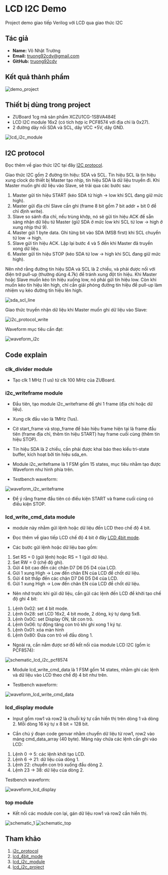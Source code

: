 # LCD I2C Demo

Project demo giao tiếp Verilog với LCD qua giao thức I2C

## Tác giả

- **Name:** Võ Nhật Trường
- **Email:** truong92cdv@gmail.com
- **GitHub:** [truong92cdv](https://github.com/truong92cdv)

## Kết quả thành phẩm

![demo_project](./images/demo_project.jpg)

## Thiết bị dùng trong project

- ZUBoard 1cg mã sản phẩm XCZU1CG-1SBVA484E
- LCD I2C module 16x2 (có tích hợp ic PCF8574 với địa chỉ là 0x27).
- 2 đường dây nối SDA và SCL, dây VCC +5V, dây GND.

![lcd_i2c_module](./images/lcd_i2c_module.jpg)

## I2C protocol

Đọc thêm về giao thức I2C tại đây [I2C protocol](https://dayhocstem.com/blog/2020/05/giao-dien-ghep-noi-i2c.html).

Giao thức I2C gồm 2 đường tín hiệu: SDA và SCL. Tín hiệu SCL là tín hiệu xung clock do thiết bị Master tạo nhịp, tín hiệu SDA là dữ liệu truyền đi.
Khi Master muốn ghi dữ liệu vào Slave, sẽ trải qua các bước sau:
1. Master gửi tín hiệu START (kéo SDA từ high -> low khi SCL đang giữ mức high).
2. Master gửi địa chỉ Slave cần ghi (frame 8 bit gồm 7 bit addr + bit 0 để chỉ định write).
3. Slave so sánh địa chỉ, nếu trùng khớp, nó sẽ gửi tín hiệu ACK để sẵn sàng nhận dữ liệu từ Master (giữ SDA ở mức low khi SCL từ low -> high ở xung nhịp thứ 9).
4. Master gửi 1 byte data. Ghi từng bit vào SDA (MSB first) khi SCL chuyển từ low -> high.
5. Slave gửi tín hiệu ACK. Lặp lại bước 4 và 5 đến khi Master đã truyền xong dữ liệu.
6. Master gửi tín hiệu STOP (kéo SDA từ low -> high khi SCL đang giữ mức high).

Nên nhớ rằng đường tín hiệu SDA và SCL là 2 chiều, và phải được nối với điện trở pull-up (thường dùng 4.7k) để tránh xung đột tín hiệu. Khi Master hoặc Slave muốn kéo tín hiệu xuống low, nó phải gửi tín hiệu low. Còn khi muốn kéo tín hiệu lên high, chỉ cần giải phóng đường tín hiệu để pull-up làm nhiệm vụ kéo đường tín hiệu lên high.

![sda_scl_line](./images/sda_scl_line.png)

Giao thức truyền nhận dữ liệu khi Master muốn ghi dữ liệu vào Slave:

![i2c_protocol_write](./images/i2c_protocol_write.png)

Waveform mục tiêu cần đạt:

![waveform_i2c](./images/waveform_i2c.png)

## Code explain

### clk_divider module

- Tạo clk 1 MHz (1 us) từ clk 100 MHz của ZUBoard.

### i2c_writeframe module

- Đầu tiên, tạo module i2c_writeframe để ghi 1 frame (địa chỉ hoặc dữ liệu).

- Xung clk đầu vào là 1MHz (1us).

- Cờ start_frame và stop_frame để báo hiệu frame hiện tại là frame đầu tiên (frame địa chỉ, thêm tín hiệu START) hay frame cuối cùng (thêm tín hiệu STOP).

- Tín hiệu SDA là 2 chiều, cần phải được khai báo theo kiểu tri-state buffer, kích hoạt bởi tín hiệu sda_en.

- Module i2c_writeframe là 1 FSM gồm 15 states, mục tiêu nhằm tạo được Waveform như hình phía trên.

- Testbench waveform:

![waveform_i2c_writeframe](./images/waveform_i2c_writeframe.png)

- Để ý rằng frame đầu tiên có điều kiện START và frame cuối cùng có điều kiện STOP.


### lcd_write_cmd_data module

- module này nhằm gửi lệnh hoặc dữ liệu đến LCD theo chế độ 4 bit.

- Đọc thêm về giao tiếp LCD chế độ 4 bit ở đây [LCD 4bit mode](https://www.electronicwings.com/8051/lcd16x2-interfacing-in-4-bit-mode-with-8051).

- Các bước gửi lệnh hoặc dữ liệu bao gồm:
1. Set RS = 0 (gửi lệnh) hoặc RS = 1 (gửi dữ liệu).
2. Set RW = 0 (chế độ ghi).
3. Gửi 4 bit cao đến các chân D7 D6 D5 D4 của LCD.
4. Gửi 1 xung High -> Low đến chân EN của LCD để chốt dữ liệu.
5. Gửi 4 bit thấp đến các chân D7 D6 D5 D4 của LCD.
6. Gửi 1 xung High -> Low đến chân EN của LCD để chốt dữ liệu.

- Nên nhớ trước khi gửi dữ liệu, cần gửi các lệnh đến LCD để khởi tạo chế độ ghi 4 bit:
1. Lệnh 0x02: set 4 bit mode.
2. Lệnh 0x28: set LCD 16x2, 4 bit mode, 2 dòng, ký tự dạng 5x8.
3. Lệnh 0x0C: set Display ON, tắt con trỏ.
4. Lệnh 0x06: tự động tăng con trỏ khi ghi xong 1 ký tự.
5. Lệnh 0x01: xóa màn hình
6. Lệnh 0x80: Đưa con trỏ về đầu dòng 1.

- Ngoài ra, cần nắm được sơ đồ kết nối của module LCD I2C (gồm ic PCF8574):

![schematic_lcd_i2c_pcf8574](./images/schematic_lcd_i2c_pcf8574.png)

- Module lcd_write_cmd_data là 1 FSM gồm 14 states, nhằm ghi các lệnh và dữ liệu vào LCD theo chế độ 4 bit như trên.

- Testbench waveform:

![waveform_lcd_write_cmd_data](./images/waveform_lcd_write_cmd_data.png)


### lcd_display module

- Input gồm row1 và row2 là chuỗi ký tự cần hiển thị trên dòng 1 và dòng 2. Mỗi dòng 16 ký tự x 8 bit = 128 bit.

- Cần chú ý đoạn code genvar nhằm chuyển dữ liệu từ row1, row2 vào mảng cmd_data_array (40 byte). Mảng này chứa các lệnh cần ghi vào LCD:
1. Lệnh 0 -> 5:  các lệnh khởi tạo LCD.
2. Lệnh 6 -> 21: dữ liệu của dòng 1.
3. Lệnh 22: chuyển con trỏ xuống đầu dòng 2.
4. Lệnh 23 -> 38: dữ liệu của dòng 2.

Testbench waveform:

![waveform_lcd_display](./images/waveform_lcd_display.png)

### top module

- Kết nối các module con lại, gán dữ liệu row1 và row2 cần hiển thị.

![schematic_1](./images/schematic_1.png)
![schematic_top](./images/schematic_top.png)

## Tham khảo

1. [i2c_protocol](https://dayhocstem.com/blog/2020/05/giao-dien-ghep-noi-i2c.html)
2. [lcd_4bit_mode](https://www.electronicwings.com/8051/lcd16x2-interfacing-in-4-bit-mode-with-8051)
3. [lcd_i2c_module](https://blog.csdn.net/qq_41795958/article/details/113649456)
4. [lcd_i2c_project](https://blog.csdn.net/xyx0610/article/details/121715973)
